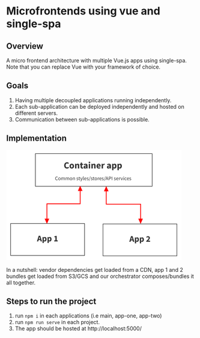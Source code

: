 # Microfrontends using vue and single-spa

## Overview
A micro frontend architecture with multiple Vue.js apps using single-spa. Note that you can replace Vue with your framework of choice.

## Goals
1. Having multiple decoupled applications running independently.
2. Each sub-application can be deployed independently and hosted on different servers.
3. Communication between sub-applications is possible.

## Implementation
![architecture](https://github.com/mpratap-dev/microfrontend-vue/blob/master/mfe.png?raw=true "In a nutshell: vendor dependencies get loaded from a CDN, app 1 and 2 bundles get loaded from S3/GCS and our main app composes/bundles it all together.")

<p>In a nutshell: vendor dependencies get loaded from a CDN, app 1 and 2 bundles get loaded from S3/GCS and our orchestrator composes/bundles it all together.</p>

## Steps to run the project

1. run `npm i` in each applications (i.e main, app-one, app-two)
2. run `npm run serve` in each project.
3. The app should be hosted at http://localhost:5000/
